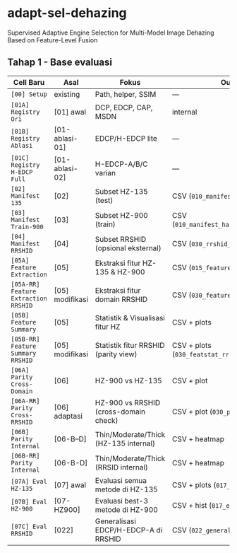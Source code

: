 # adapt-sel-dehazing
Supervised Adaptive Engine Selection for Multi-Model Image Dehazing  Based on Feature-Level Fusion

## Tahap 1 - Base evaluasi

| Cell Baru                            | Asal            | Fokus                                 | Output                                   | Catatan                         |
| ------------------------------------ | --------------- | ------------------------------------- | ---------------------------------------- | ------------------------------- |
| `[00] Setup`                         | existing        | Path, helper, SSIM                    | —                                        | tetap                           |
| `[01A] Registry Ori`                 | [01] awal       | DCP, EDCP, CAP, MSDN                  | internal                                 | tetap                           |
| `[01B] Registry Ablasi`              | [01-ablasi-01]  | EDCP/H-EDCP lite                      | —                                        | tetap                           |
| `[01C] Registry H-EDCP Full`         | [01-ablasi-02]  | H-EDCP-A/B/C varian                   | —                                        | utama                           |
| `[02] Manifest 135`                  | [02]            | Subset HZ-135 (test)                  | CSV (`010_manifest_haze1k_135.csv`)      | tetap                           |
| `[03] Manifest Train-900`            | [03]            | Subset HZ-900 (train)                 | CSV (`010_manifest_haze1k_train900.csv`) | tetap                           |
| `[04] Manifest RRSHID`               | [04]            | Subset RRSHID (opsional eksternal)    | CSV (`030_rrshid_manifest.csv`)          | tetap                           |
| `[05A] Feature Extraction`           | [05]            | Ekstraksi fitur HZ-135 & HZ-900       | CSV (`015_features_*.csv`)               | tetap                           |
| `[05A-RR] Feature Extraction RRSHID` | [05] modifikasi | Ekstraksi fitur domain RRSHID         | CSV (`030_features_rrshid.csv`)          | tambahan untuk generalisasi     |
| `[05B] Feature Summary`              | [05]            | Statistik & Visualisasi fitur HZ      | CSV + plots                              | tetap                           |
| `[05B-RR] Feature Summary RRSHID`    | [05] modifikasi | Statistik fitur RRSHID (parity view)  | CSV + plots (`030_featstat_rrshid.csv`)  | opsional tapi disarankan        |
| `[06A] Parity Cross-Domain`          | [06]            | HZ-900 vs HZ-135                      | CSV + plot                               | tetap                           |
| `[06A-RR] Parity Cross-RRSHID`       | [06] adaptasi   | HZ-900 vs RRSHID (cross-domain check) | CSV + plot (`030_parity_rrshid.csv`)     | wajib untuk validasi domain     |
| `[06B] Parity Internal`              | [06-B–D]        | Thin/Moderate/Thick (HZ-135 internal) | CSV + heatmap                            | tetap                           |
| `[06B-RR] Parity Internal`        | [06-B-D]        | Thin/Moderate/Thick (RRSID internal) | CSV + heatmap                            | tetap                           |
| `[07A] Eval HZ-135`                  | [07] awal       | Evaluasi semua metode di HZ-135       | CSV + plots (`017_eval_*`)               | tetap                           |
| `[07B] Eval HZ-900`                  | [07-HZ900]      | Evaluasi best-3 metode di HZ-900      | CSV + hist (`017_eval_*`)                | tetap                           |
| `[07C] Eval RRSHID`                  | [022]           | Generalisasi EDCP/H-EDCP-A di RRSHID  | CSV (`022_generalization_*`)             | eksternal validation            |


